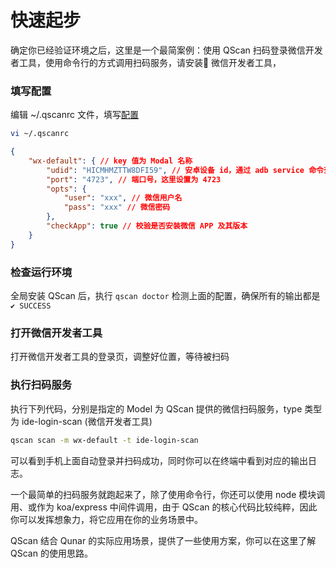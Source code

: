 # 快速起步

确定你已经验证环境之后，这里是一个最简案例：使用 QScan 扫码登录微信开发者工具，使用命令行的方式调用扫码服务，请安装 微信开发者工具，

### 填写配置
编辑 ~/.qscanrc 文件，填写[配置](../documents/course.html#配置)
``` bash
vi ~/.qscanrc
```
``` json
{
    "wx-default": { // key 值为 Modal 名称
        "udid": "HICMHMZTTW8DFI59", // 安卓设备 id，通过 adb service 命令查看
        "port": "4723", // 端口号，这里设置为 4723
        "opts": {
            "user": "xxx", // 微信用户名
            "pass": "xxx" // 微信密码
        },
        "checkApp": true // 校验是否安装微信 APP 及其版本 
    }
}
```

### 检查运行环境

全局安装 QScan 后，执行 ``` qscan doctor ``` 检测上面的配置，确保所有的输出都是 ```✔ SUCCESS```

### 打开微信开发者工具

打开微信开发者工具的登录页，调整好位置，等待被扫码


### 执行扫码服务

执行下列代码，分别是指定的 Model 为 QScan 提供的微信扫码服务，type 类型为 ide-login-scan (微信开发者工具)

``` bash
qscan scan -m wx-default -t ide-login-scan
```

可以看到手机上面自动登录并扫码成功，同时你可以在终端中看到对应的输出日志。

一个最简单的扫码服务就跑起来了，除了使用命令行，你还可以使用 node 模块调用、或作为 koa/express 中间件调用，由于 QScan 的核心代码比较纯粹，因此你可以发挥想象力，将它应用在你的业务场景中。

QScan 结合 Qunar 的实际应用场景，提供了一些使用方案，你可以在这里了解 QScan 的使用思路。